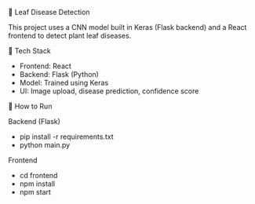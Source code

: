 🌿 Leaf Disease Detection

This project uses a CNN model built in Keras (Flask backend) and a React frontend to detect plant leaf diseases.

🔧 Tech Stack
- Frontend: React
- Backend: Flask (Python)
- Model: Trained using Keras
- UI: Image upload, disease prediction, confidence score

🚀 How to Run

Backend (Flask)
- pip install -r requirements.txt
- python main.py

Frontend
- cd frontend
- npm install
- npm start
